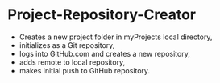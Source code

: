 # Project-Repository-Creator
- Creates a new project folder in myProjects local directory,
- initializes as a Git repository,
- logs into GitHub.com and creates a new repository,
- adds remote to local repository,
- makes initial push to GitHub repository.

